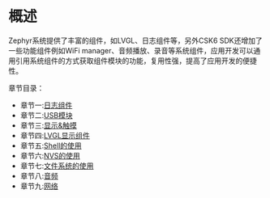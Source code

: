# 概述
Zephyr系统提供了丰富的组件，如LVGL、日志组件等，另外CSK6 SDK还增加了一些功能组件例如WiFi manager、音频播放、录音等系统组件，应用开发可以通用引用系统组件的方式获取组件模块的功能，复用性强，提高了应用开发的便捷性。

章节目录：
* 章节一:[日志组件](./logger)
* 章节二:[USB模块](./usb_class)
* 章节三:[显示&触摸](./display_kscan)
* 章节四:[LVGL显示组件](./lvgl.md)
* 章节五:[Shell的使用](../shell_sample.md)
* 章节六:[NVS的使用](./nvs.md)
* 章节七:[文件系统的使用](./filesystem.md)
* 章节八:[音频](../audio/overview.md)
* 章节九:[网络](../network/overview.md)